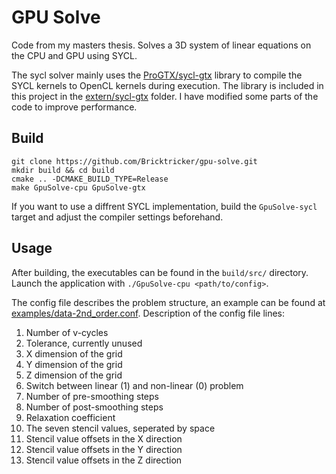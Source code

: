 # GPU Solve

Code from my masters thesis. Solves a 3D system of linear equations on the CPU and GPU using SYCL.

The sycl solver mainly uses the [ProGTX/sycl-gtx](https://github.com/ProGTX/sycl-gtx) library to compile the SYCL kernels to OpenCL kernels during execution. The library is included in this project in the [extern/sycl-gtx](https://github.com/Bricktricker/gpu-solve/tree/main/extern/sycl-gtx) folder. I have modified some parts of the code to improve performance.

## Build
```
git clone https://github.com/Bricktricker/gpu-solve.git
mkdir build && cd build
cmake .. -DCMAKE_BUILD_TYPE=Release
make GpuSolve-cpu GpuSolve-gtx
```
If you want to use a diffrent SYCL implementation, build the `GpuSolve-sycl` target and adjust the compiler settings beforehand.

## Usage
After building, the executables can be found in the `build/src/` directory. Launch the application with `./GpuSolve-cpu <path/to/config>`. 

The config file describes the problem structure, an example can be found at [examples/data-2nd_order.conf](https://github.com/Bricktricker/gpu-solve/blob/main/examples/data-2nd_order.conf). Description of the config file lines:
1. Number of v-cycles
2. Tolerance, currently unused
3. X dimension of the grid
4. Y dimension of the grid
5. Z dimension of the grid
6. Switch between linear (1) and non-linear (0) problem
7. Number of pre-smoothing steps
8. Number of post-smoothing steps
9. Relaxation coefficient
10. The seven stencil values, seperated by space
11. Stencil value offsets in the X direction
12. Stencil value offsets in the Y direction
13. Stencil value offsets in the Z direction
